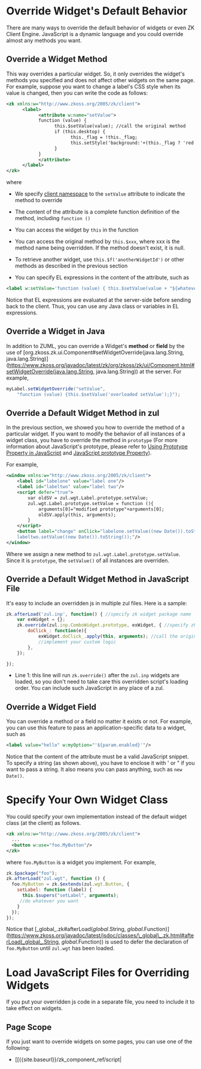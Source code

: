 # Override Widget's Default Behavior

There are many ways to override the default behavior of widgets or even
ZK Client Engine. JavaScript is a dynamic language and you could
override almost any methods you want.

## Override a Widget Method

This way overrides a particular widget. So, it only overrides the
widget's methods you specified and does not affect other widgets on the
same page. For example, suppose you want to change a label's CSS style
when its value is changed, then you can write the code as follows:

```xml
<zk xmlns:w="http://www.zkoss.org/2005/zk/client">
      <label>
            <attribute w:name="setValue">
            function (value) {
                  this.$setValue(value); //call the original method
                  if (this.desktop) {
                        this._flag = !this._flag;
                        this.setStyle('background:'+(this._flag ? 'red':'green'));
                  }
            }
            </attribute>
      </label>
</zk>
```

where

- We specify [client namespace]({{site.baseurl}}/zuml_ref/client) to the
  `setValue` attribute to indicate the method to override

- The content of the attribute is a complete function definition of the
  method, including `function ()`

- You can access the widget by `this` in the function

- You can access the original method by `this.$xxx`, where xxx is the
  method name being overridden. If the method doesn't exist, it is null.

- To retrieve another widget, use `this.$f('anotherWidgetId')` or other
  methods as described in the previous section

- You can specify EL expressions in the content of the attribute, such
  as

```xml
<label w:setValue='function (value) { this.$setValue(value + "${whatever}")}' />
```

Notice that EL expressions are evaluated at the server-side before
sending back to the client. Thus, you can use any Java class or
variables in EL expressions.

## Override a Widget in Java

In addition to ZUML, you can override a Widget's **method** or **field**
by the use of
[org.zkoss.zk.ui.Component#setWidgetOverride(java.lang.String, java.lang.String)](https://www.zkoss.org/javadoc/latest/zk/org/zkoss/zk/ui/Component.html#setWidgetOverride(java.lang.String, java.lang.String))
at the server. For example,

```java
myLabel.setWidgetOverride("setValue",
    "function (value) {this.$setValue('overloaded setValue');}");
```

## Override a Default Widget Method in zul

In the previous section, we showed you how to override the method of a
particular widget. If you want to modify the behavior of all instances
of a widget class, you have to override the method in `prototype` (For
more information about JavaScript's prototype, please refer to [Using Prototype Property in JavaScript](http://www.packtpub.com/article/using-prototype-property-in-javascript)
and [JavaScript prototype Property](http://www.w3schools.com/jsref/jsref_prototype_math.asp)).

For example,

```xml
<window xmlns:w="http://www.zkoss.org/2005/zk/client">
    <label id="labelone" value="label one"/>
    <label id="labeltwo" value="label two"/>
    <script defer="true">
        var oldSV = zul.wgt.Label.prototype.setValue;
        zul.wgt.Label.prototype.setValue = function (){
            arguments[0]="modified prototype"+arguments[0];
            oldSV.apply(this, arguments);
        }                   
    </script>
    <button label="change" onClick="labelone.setValue((new Date()).toString());
    labeltwo.setValue((new Date()).toString());"/>
</window>
```

Where we assign a new method to `zul.wgt.Label.prototype.setValue`.
Since it is `prototype`, the `setValue()` of all instances are
overriden.

## Override a Default Widget Method in JavaScript File

It's easy to include an overridden js in multiple zul files. Here is a
sample:

```js
zk.afterLoad('zul.inp', function() { //specify zk widget package name
    var exWidget = {};
    zk.override(zul.inp.ComboWidget.prototype, exWidget, { //specify zk full widget name
        doClick_: function(e){
            exWidget.doClick_.apply(this, arguments); //call the original widget's overridden function
            //implement your custom logic
        },
    });

});
```

- Line 1: this line will run `zk.override()` after the `zul.inp` widgets
  are loaded, so you don't need to take care this overridden script's
  loading order. You can include such JavaScript in any place of a zul.

## Override a Widget Field

You can override a method or a field no matter it exists or not. For
example, you can use this feature to pass an application-specific data
to a widget, such as

```xml
<label value="hello" w:myOption="'${param.enabled}'"/>
```

Notice that the content of the attribute must be a valid JavaScript
snippet. To specify a string (as shown above), you have to enclose it
with ' or " if you want to pass a string. It also means you can pass
anything, such as `new Date()`.

# Specify Your Own Widget Class

You could specify your own implementation instead of the default widget
class (at the client) as follows.

```xml
<zk xmlns:w="http://www.zkoss.org/2005/zk/client">
  ...
  <button w:use="foo.MyButton"/>
</zk>
```

where `foo.MyButton` is a widget you implement. For example,

```javascript
zk.$package("foo");
zk.afterLoad("zul.wgt", function () {
  foo.MyButton = zk.$extends(zul.wgt.Button, {
    setLabel: function (label) {
      this.$supers("setLabel", arguments);
     //do whatever you want
    }
  });
});
```

Notice that
[\_global\_.zk#afterLoad(_global_.String, _global_.Function)](https://www.zkoss.org/javadoc/latest/jsdoc/classes/\_global\_.zk.html#afterLoad(_global_.String, _global_.Function))
is used to defer the declaration of `foo.MyButton` until `zul.wgt` has
been loaded.

# Load JavaScript Files for Overriding Widgets

If you put your overridden js code in a separate file, you need to
include it to take effect on widgets.

## Page Scope

If you just want to override widgets on some pages, you can use one of
the following:

- \[\[{{site.baseurl}}/zk_component_ref/script\|
  <script>

  component\]\]
- HTML `
  <script>

  `
- \[\[ZUML Reference/ZUML/Processing Instructions/script\|
  <?script ?>

  directive\]\]

## Application Scope

To override all widgets in the whole application, you need to include
the js file in every page with:

- [<embed> in zk.xml]({{site.baseurl}}/zk_config_ref/the_embed_element)
- [javascript]({{site.baseurl}}/zk_client_side_ref/javascript)

# The Client-Attribute Namespace

You can specify additional **DOM attributes** that are not generated by
ZK widgets with [client-attribute namespace]({{site.baseurl}}/zuml_ref/client_attribute)
([`http://www.zkoss.org/2005/zk/client/attribute`](http://www.zkoss.org/2005/zk/client/attribute).
shortcut, `client/attribute`). In other words, whatever attributes you
specify with the client-attribute namespace will be generated directly
to the browser's DOM tree. Whether it is meaningful, it is really up to
the browser -- ZK does not handle or filter it at all.

For example, you want to listen to the `onload` event, and then you can
do as follows. Fore more information, please refer to [ZK Component Reference: iframe]({{site.baseurl}}/zk_component_ref/iframe#onload).

```xml
<iframe src="http://www.google.com"  height="300px"
  xmlns:ca="client/attribute" ca:onload="do_whater_you_want()"/>
```

```xml
<zk xmlns:ca="client/attribute">
    HTML 5 spell check enabled:
    <textbox ca:spellcheck="true"/>
</zk>
```

If the attribute contains colon or other special characters, you can use
the `attribute` element as follows:

```xml
<div xmlns:ca="client/attribute">
  <attribute ca:name="ns:whatever">
  whatever_value_you_want
  </attribute>
</div>
```

The other use of the client-attribute namespace is to specify attributes
that are available only to certain browsers, such as accessibility and
[Section 508](http://www.section508.gov/index.cfm?FuseAction=Content&ID=12#Web).


